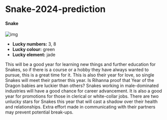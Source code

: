 # Snake-2024-prediction

#### Snake

![img](https://cdn.i-scmp.com/sites/default/files/d8/images/canvas/2024/01/11/e8415743-5e20-4d11-912f-f7d8c2ca10ce_dd085ae3.jpg)

- **Lucky numbers:** 3, 8
- **Lucky colour:** green
- **Lucky element:** jade

This will be a good year for learning new things and further education for Snakes, so if there is a course or a hobby they have always wanted to pursue, this is a great time for it.
This is also their year for love, so single Snakes will meet their partner this year.
Is Rihanna proof that Year of the Dragon babies are luckier than others?
Snakes working in male-dominated industries will have a good chance for career advancement. It is also a good year for promotions for those in clerical or white-collar jobs.
There are two unlucky stars for Snakes this year that will cast a shadow over their health and relationships. Extra effort made in communicating with their partners may prevent potential break-ups.
